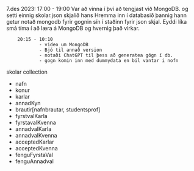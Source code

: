 7.des 2023:
        17:00 - 19:00
                Var að vinna í því að tengjast við MongoDB. og setti einnig skolar.json skjalið hans Hremma inn í databasið þannig hann getur notað mongodb fyrir gognin sín í staðinn fyrir json skjal. Eyddi líka smá tíma í að læra á MongoDB og hvernig það virkar.

        20:15 - 10:10
                - video um MongoDB
                - Bjó til annað version 
                - notaði ChatGPT til þess að generatea gögn í db.
                - gogn komin inn med dummydata en bil vantar i nofn



skolar collection
- nafn
- konur
- karlar
- annadKyn
- brautir[nafnbrautar, studentsprof]
- fyrstvalKarla
- fyrstavalKvenna
- annadvalKarla
- annadvalKvenna
- acceptedKarlar
- acceptedKvenna
- fenguFyrstaVal
- fenguAnnadval